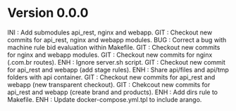 # Version 0.0.0
INI : Add submodules api_rest, nginx and webapp.
GIT : Checkout new commits for api_rest, nginx and webapp modules.
BUG : Correct a bug with machine rule bid evaluation within Makefile.
GIT : Checkout new commits for nginx and webapp modules.
GIT : Checkout new commits for nginx (.com.br routes).
ENH : Ignore server.sh script.
GIT : Checkout new commit for api_rest and webapp (add stage rules).
ENH : Share api/files and api/tmp folders with api container.
GIT : Checkout new commits for api_rest and webapp (new transparent checkout).
GIT : Chekcout new commits for api_rest and webapp (create brand and products).
ENH : Add dirs rule to Makefile.
ENH : Update docker-compose.yml.tpl to include arango.